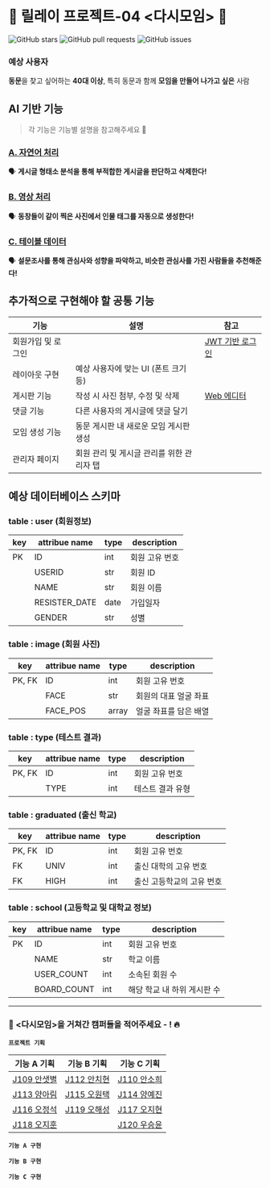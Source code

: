 # 🏫 릴레이 프로젝트-04 <다시모임> 🏫
![GitHub stars](https://img.shields.io/github/stars/boostcamp-2020/relay_04?style=social) ![GitHub pull requests](https://img.shields.io/github/issues-pr/boostcamp-2020/relay_04?color=red) ![GitHub issues](https://img.shields.io/github/issues/boostcamp-2020/relay_06)  

### 예상 사용자
**동문**을 찾고 싶어하는 **40대 이상**, 특히 동문과 함께 **모임을 만들어 나가고 싶은** 사람


## AI 기반 기능
> 각 기능은 기능별 설명을 참고해주세요 🙌

### [A. 자연어 처리](https://github.com/boostcamp-2020/relay_04/blob/master/planning/Feature_A.md)
🗣 **게시글 형태소 분석을 통해 부적합한 게시글을 판단하고 삭제한다!**



### [B. 영상 처리](https://github.com/boostcamp-2020/relay_04/blob/master/planning/Feature_B.md)
🗣 **동창들이 같이 찍은 사진에서 인물 태그를 자동으로 생성한다!**
    
                                     
### [C. 테이블 데이터](https://github.com/boostcamp-2020/relay_04/blob/master/planning/Feature_C.md)
🗣 **설문조사를 통해 관심사와 성향을 파악하고, 비슷한 관심사를 가진 사람들을 추천해준다!**

## 추가적으로 구현해야 할 공통 기능

기능 | 설명 | 참고
--- | --- | ---
회원가입 및 로그인 |  | [JWT 기반 로그인](https://sanghaklee.tistory.com/47)
레이아웃 구현 | 예상 사용자에 맞는 UI (폰트 크기 등) | 
게시판 기능 | 작성 시 사진 첨부, 수정 및 삭제 | [Web 에디터](http://blog.naver.com/PostView.nhn?blogId=psj9102&logNo=221560331178&categoryNo=27&parentCategoryNo=0&viewDate=&currentPage=1&postListTopCurrentPage=1&from=postView)
댓글 기능 | 다른 사용자의 게시글에 댓글 달기 |
모임 생성 기능 | 동문 게시판 내 새로운 모임 게시판 생성 |
관리자 페이지 | 회원 관리 및 게시글 관리를 위한 관리자 탭 |

## 예상 데이터베이스 스키마

### table : user (회원정보)
key | attribue name | type | description
--- | --- | --- | ---
PK | ID | int | 회원 고유 번호
| | USERID | str | 회원 ID
| | NAME | str | 회원 이름
| | RESISTER_DATE | date | 가입일자
| | GENDER | str | 성별

### table : image (회원 사진)
key | attribue name | type | description
--- | --- | --- | ---
PK, FK | ID | int | 회원 고유 번호
| | FACE | str | 회원의 대표 얼굴 좌표
| | FACE_POS | array | 얼굴 좌표를 담은 배열

### table : type (테스트 결과)
key | attribue name | type | description
--- | --- | --- | ---
PK, FK | ID | int | 회원 고유 번호
| | TYPE | int |  테스트 결과 유형

### table : graduated (출신 학교)
key | attribue name | type | description
--- | --- | --- | ---
PK, FK | ID | int | 회원 고유 번호
FK | UNIV | int | 출신 대학의 고유 번호
FK | HIGH | int | 출신 고등학교의 고유 번호

### table : school (고등학교 및 대학교 정보)

key | attribue name | type | description
--- | --- | --- | ---
PK | ID | int | 회원 고유 번호
| | NAME | str | 학교 이름
| | USER_COUNT | int | 소속된 회원 수
| | BOARD_COUNT | int | 해당 학교 내 하위 게시판 수

---

### 👥 <다시모임>을 거쳐간 캠퍼들을 적어주세요 - ! 🔥

**`프로젝트 기획`**

기능 A 기획 | 기능 B 기획 | 기능 C 기획
--- | --- | --- |
[J109 안샛별](https://github.com/sbyeol3) | [J112 안치현](https://github.com/enhakkore) | [J110 안소희](https://github.com/ahnsoheee)
[J113 양아림](https://github.com/ahrimy) | [J115 오원택](https://github.com/dotaku1992) | [J114 양예진](https://github.com/yejineee)
[J116 오정석](https://github.com/o-star) | [J119 오해성](https://github.com/ohsolution) | [J117 오지현](https://github.com/joh16)
[J118 오지훈](https://github.com/hoo00nn) | | [J120 우승윤](https://github.com/woosy0308)


**`기능 A 구현`**

**`기능 B 구현`**

**`기능 C 구현`**